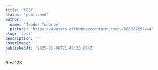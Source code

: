 ```yaml
---
title: 'TEST'
status: 'published'
author:
  name: 'Teodor Todorov'
  picture: 'https://avatars.githubusercontent.com/u/58886255?v=4'
slug: 'test'
description: ''
coverImage: ''
publishedAt: '2025-01-06T21:48:23.654Z'
---
```


/test123